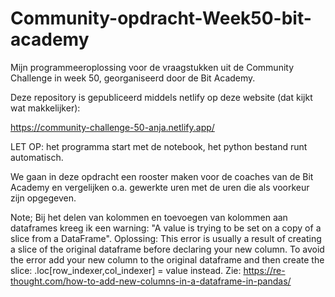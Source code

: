 # Community-opdracht-Week50-bit-academy
Mijn programmeeroplossing voor de vraagstukken uit de Community Challenge in week 50, georganiseerd door de Bit Academy.

Deze repository is gepubliceerd middels netlify op deze website (dat kijkt wat makkelijker):

https://community-challenge-50-anja.netlify.app/

LET OP: het programma start met de notebook, het python bestand runt automatisch.

We gaan in deze opdracht een rooster maken voor de coaches van de Bit Academy en vergelijken o.a. gewerkte uren met de uren die als voorkeur zijn opgegeven.

Note;
Bij het delen van kolommen en toevoegen van kolommen aan dataframes kreeg ik een warning:
"A value is trying to be set on a copy of a slice from a DataFrame".
Oplossing:
This error is usually a result of creating a slice of the original dataframe before declaring your new column. To avoid the error add your new column to the original dataframe and then create the slice: .loc[row_indexer,col_indexer] = value instead. 
Zie: https://re-thought.com/how-to-add-new-columns-in-a-dataframe-in-pandas/

